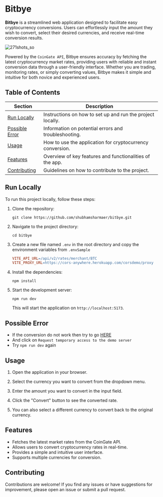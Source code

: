 # Bitbye

**Bitbye** is a streamlined web application designed to facilitate easy cryptocurrency conversions. Users can effortlessly input the amount they wish to convert, select their desired currencies, and receive real-time conversion results. 

![271shots_so](https://github.com/user-attachments/assets/73b7b432-c93a-465d-bc59-6e616ee0ab1b)


Powered by the `CoinGate API`, Bitbye ensures accuracy by fetching the latest cryptocurrency market rates, providing users with reliable and instant conversion data through a user-friendly interface. Whether you are trading, monitoring rates, or simply converting values, Bitbye makes it simple and intuitive for both novice and experienced users.



## Table of Contents

| Section          | Description                                        |
|------------------|----------------------------------------------------|
| [Run Locally](#run-locally) | Instructions on how to set up and run the project locally. |
| [Possible Error](#possible-error) | Information on potential errors and troubleshooting. |
| [Usage](#usage)  | How to use the application for cryptocurrency conversion. |
| [Features](#features) | Overview of key features and functionalities of the app. |
| [Contributing](#contributing) | Guidelines on how to contribute to the project. |

## Run Locally

To run this project locally, follow these steps:

1. Clone the repository:
   ```shell
   git clone https://github.com/shubhamsharmaer/bitbye.git
   ```

2. Navigate to the project directory:
   ```shell
   cd bitbye
   ```

3. Create a new file named `.env` in the root directory and copy the environment variables from `.envSample`
   ```makefile
   VITE_API_URL=/api/v2/rates/merchant/BTC
   VITE_PROXY_URL=https://cors-anywhere.herokuapp.com/corsdemo/proxy
   ```

4. Install the dependencies:
   ```shell
   npm install
   ```

5. Start the development server:
   ```shell
   npm run dev
   ```

   This will start the application on `http://localhost:5173`.

## Possible Error
   - If the conversion do not work then try to go [HERE](https://cors-anywhere.herokuapp.com/corsdemo)
   - And click on `Request temporary access to the demo server`
   - Try `npm run dev` again

## Usage

1. Open the application in your browser.

2. Select the currency you want to convert from the dropdown menu.

3. Enter the amount you want to convert in the input field.

4. Click the "Convert" button to see the converted rate.

5. You can also select a different currency to convert back to the original currency.

## Features

- Fetches the latest market rates from the CoinGate API.
- Allows users to convert cryptocurrency rates in real-time.
- Provides a simple and intuitive user interface.
- Supports multiple currencies for conversion.

## Contributing

Contributions are welcome! If you find any issues or have suggestions for improvement, please open an issue or submit a pull request.

